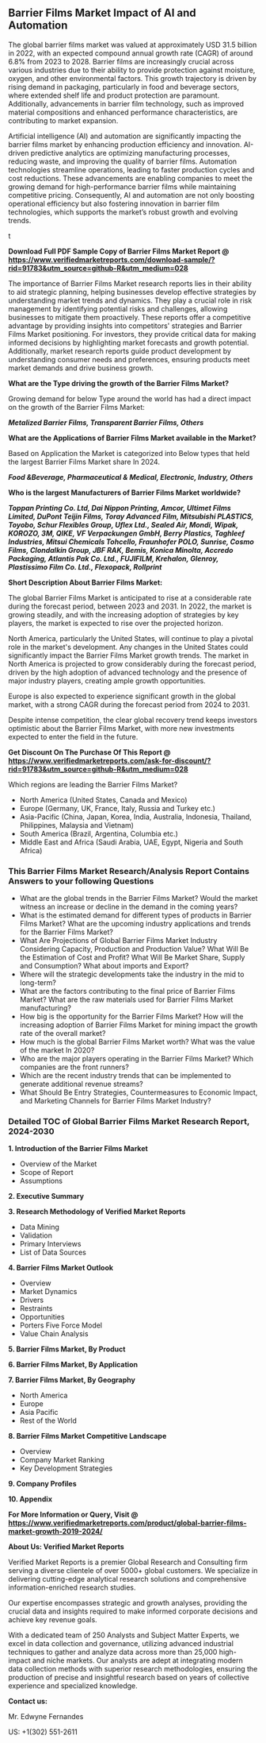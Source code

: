 <h2>Barrier Films Market Impact of AI and Automation</h2><p>The global barrier films market was valued at approximately USD 31.5 billion in 2022, with an expected compound annual growth rate (CAGR) of around 6.8% from 2023 to 2028. Barrier films are increasingly crucial across various industries due to their ability to provide protection against moisture, oxygen, and other environmental factors. This growth trajectory is driven by rising demand in packaging, particularly in food and beverage sectors, where extended shelf life and product protection are paramount. Additionally, advancements in barrier film technology, such as improved material compositions and enhanced performance characteristics, are contributing to market expansion.</p><p>Artificial intelligence (AI) and automation are significantly impacting the barrier films market by enhancing production efficiency and innovation. AI-driven predictive analytics are optimizing manufacturing processes, reducing waste, and improving the quality of barrier films. Automation technologies streamline operations, leading to faster production cycles and cost reductions. These advancements are enabling companies to meet the growing demand for high-performance barrier films while maintaining competitive pricing. Consequently, AI and automation are not only boosting operational efficiency but also fostering innovation in barrier film technologies, which supports the market’s robust growth and evolving trends.</p>t</p><p id="" class=""><strong>Download Full PDF Sample Copy of Barrier Films Market Report @ <a href="https://www.verifiedmarketreports.com/download-sample/?rid=91783&utm_source=github-R&utm_medium=028" target="_blank">https://www.verifiedmarketreports.com/download-sample/?rid=91783&utm_source=github-R&utm_medium=028</a></strong></p><p>The importance of&nbsp;Barrier Films Market research reports lies in their ability to aid strategic planning, helping businesses develop effective strategies by understanding market trends and dynamics. They play a crucial role in risk management by identifying potential risks and challenges, allowing businesses to mitigate them proactively. These reports offer a competitive advantage by providing insights into competitors' strategies and Barrier Films Market positioning. For investors, they provide critical data for making informed decisions by highlighting market forecasts and growth potential. Additionally, market research reports guide product development by understanding consumer needs and preferences, ensuring products meet market demands and drive business growth.</p><p><strong>What are the&nbsp;Type driving the growth of the Barrier Films Market?</strong></p><p id="" class="">Growing demand for below Type around the world has had a direct impact on the growth of the Barrier Films Market:</p><em><strong>Metalized Barrier Films, Transparent Barrier Films, Others</strong></em></p><strong>What are the&nbsp;Applications&nbsp;of Barrier Films Market available in the Market?</strong></p><p id="" class="">Based on Application the Market is categorized into Below types that held the largest Barrier Films Market share In 2024.</p><em><strong>Food &Beverage, Pharmaceutical & Medical, Electronic, Industry, Others</strong></em></p><strong>Who is the largest Manufacturers of Barrier Films Market worldwide?</strong></p><p><em><strong>Toppan Printing Co. Ltd, Dai Nippon Printing, Amcor, Ultimet Films Limited, DuPont Teijin Films, Toray Advanced Film, Mitsubishi PLASTICS, Toyobo, Schur Flexibles Group, Uflex Ltd., Sealed Air, Mondi, Wipak, KOROZO, 3M, QIKE, VF Verpackungen GmbH, Berry Plastics, Taghleef Industries, Mitsui Chemicals Tohcello, Fraunhofer POLO, Sunrise, Cosmo Films, Clondalkin Group, JBF RAK, Bemis, Konica Minolta, Accredo Packaging, Atlantis Pak Co. Ltd., FUJIFILM, Krehalon, Glenroy, Plastissimo Film Co. Ltd., Flexopack, Rollprint</strong></em></p><p id="" class=""><strong>Short Description About Barrier Films Market:</strong></p><p>The global Barrier Films Market is anticipated to rise at a considerable rate during the forecast period, between 2023 and 2031. In 2022, the market is growing steadily, and with the increasing adoption of strategies by key players, the market is expected to rise over the projected horizon.</p><p>North America, particularly the United States, will continue to play a pivotal role in the market's development. Any changes in the United States could significantly impact the Barrier Films Market growth trends. The market in North America is projected to grow considerably during the forecast period, driven by the high adoption of advanced technology and the presence of major industry players, creating ample growth opportunities.</p><p>Europe is also expected to experience significant growth in the global market, with a strong CAGR during the forecast period from 2024 to 2031.</p><p>Despite intense competition, the clear global recovery trend keeps investors optimistic about the Barrier Films Market, with more new investments expected to enter the field in the future.</p><p id="" class=""><strong>Get Discount On The Purchase Of This Report @ <a href="https://www.verifiedmarketreports.com/ask-for-discount/?rid=91783&utm_source=github-R&utm_medium=028" target="_blank">https://www.verifiedmarketreports.com/ask-for-discount/?rid=91783&utm_source=github-R&utm_medium=028</a></strong></p>Which regions are leading the Barrier Films Market?</p><ul><li>North America (United States, Canada and Mexico)</li><li>Europe (Germany, UK, France, Italy, Russia and Turkey etc.)</li><li>Asia-Pacific (China, Japan, Korea, India, Australia, Indonesia, Thailand, Philippines, Malaysia and Vietnam)</li><li>South America (Brazil, Argentina, Columbia etc.)</li><li>Middle East and Africa (Saudi Arabia, UAE, Egypt, Nigeria and South Africa)</li></ul><h3 id="" class="">This Barrier Films Market Research/Analysis Report Contains Answers to your following Questions</h3><ul><li>What are the global trends in the Barrier Films Market? Would the market witness an increase or decline in the demand in the coming years?</li><li>What is the estimated demand for different types of products in Barrier Films Market? What are the upcoming industry applications and trends for the Barrier Films Market?</li><li>What Are Projections of Global Barrier Films Market Industry Considering Capacity, Production and Production Value? What Will Be the Estimation of Cost and Profit? What Will Be Market Share, Supply and Consumption? What about imports and Export?</li><li>Where will the strategic developments take the industry in the mid to long-term?</li><li>What are the factors contributing to the final price of Barrier Films Market? What are the raw materials used for Barrier Films Market manufacturing?</li><li>How big is the opportunity for the Barrier Films Market? How will the increasing adoption of Barrier Films Market for mining impact the growth rate of the overall market?</li><li>How much is the global Barrier Films Market worth? What was the value of the market In 2020?</li><li>Who are the major players operating in the Barrier Films Market? Which companies are the front runners?</li><li>Which are the recent industry trends that can be implemented to generate additional revenue streams?</li><li>What Should Be Entry Strategies, Countermeasures to Economic Impact, and Marketing Channels for Barrier Films Market Industry?</li></ul><h3 id="" class="">Detailed TOC of Global Barrier Films Market Research Report, 2024-2030</h3><p id="" class=""><strong>1. Introduction of the Barrier Films Market</strong></p><ul><li>Overview of the Market</li><li>Scope of Report</li><li>Assumptions</li></ul><p id="" class=""><strong>2. Executive Summary</strong></p><p id="" class=""><strong>3. Research Methodology of Verified Market Reports</strong></p><ul><li>Data Mining</li><li>Validation</li><li>Primary Interviews</li><li>List of Data Sources</li></ul><p id="" class=""><strong>4. Barrier Films Market Outlook</strong></p><ul><li>Overview</li><li>Market Dynamics</li><li>Drivers</li><li>Restraints</li><li>Opportunities</li><li>Porters Five Force Model</li><li>Value Chain Analysis</li></ul><p id="" class=""><strong>5. Barrier Films Market, By Product</strong></p><p id="" class=""><strong>6. Barrier Films Market, By Application</strong></p><p id="" class=""><strong>7. Barrier Films Market, By Geography</strong></p><ul><li>North America</li><li>Europe</li><li>Asia Pacific</li><li>Rest of the World</li></ul><p id="" class=""><strong>8. Barrier Films Market Competitive Landscape</strong></p><ul><li>Overview</li><li>Company Market Ranking</li><li>Key Development Strategies</li></ul><p id="" class=""><strong>9. Company Profiles</strong></p><p id="" class=""><strong>10. Appendix</strong></p><p id="" class=""><strong>For More Information or Query, Visit @ <a href="https://www.verifiedmarketreports.com/product/global-barrier-films-market-growth-2019-2024/" target="_blank">https://www.verifiedmarketreports.com/product/global-barrier-films-market-growth-2019-2024/</a></strong></p><p id="" class=""><strong>About Us: Verified Market Reports</strong></p><p id="" class="">Verified Market Reports is a premier Global Research and Consulting firm serving a diverse clientele of over 5000+ global customers. We specialize in delivering cutting-edge analytical research solutions and comprehensive information-enriched research studies.</p><p id="" class="">Our expertise encompasses strategic and growth analyses, providing the crucial data and insights required to make informed corporate decisions and achieve key revenue goals.</p><p id="" class="">With a dedicated team of 250 Analysts and Subject Matter Experts, we excel in data collection and governance, utilizing advanced industrial techniques to gather and analyze data across more than 25,000 high-impact and niche markets. Our analysts are adept at integrating modern data collection methods with superior research methodologies, ensuring the production of precise and insightful research based on years of collective experience and specialized knowledge.</p><p id="" class=""><strong>Contact us:</strong></p><p id="" class="">Mr. Edwyne Fernandes</p><p id="" class="">US: +1(302) 551-2611</p>